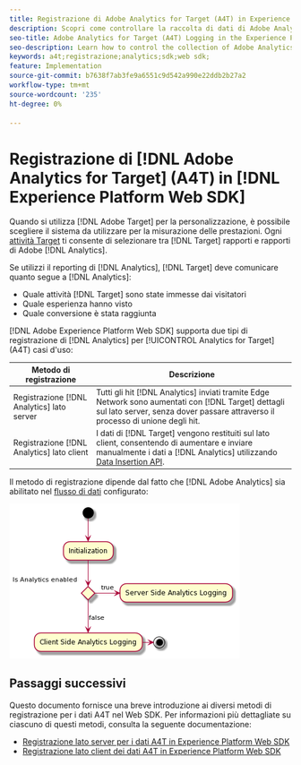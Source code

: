```yaml
---
title: Registrazione di Adobe Analytics for Target (A4T) in Experience Platform Web SDK
description: Scopri come controllare la raccolta di dati di Adobe Analytics for Target (A4T) utilizzando Experience Platform Web SDK.
seo-title: Adobe Analytics for Target (A4T) Logging in the Experience Platform Web SDK
seo-description: Learn how to control the collection of Adobe Analytics for Target (A4T) data using the Experience Platform Web SDK.
keywords: a4t;registrazione;analytics;sdk;web sdk;
feature: Implementation
source-git-commit: b7638f7ab3fe9a6551c9d542a990e22ddb2b27a2
workflow-type: tm+mt
source-wordcount: '235'
ht-degree: 0%

---
```


# Registrazione di [!DNL Adobe Analytics for Target] (A4T) in [!DNL Experience Platform Web SDK]

Quando si utilizza [!DNL Adobe Target] per la personalizzazione, è possibile scegliere il sistema da utilizzare per la misurazione delle prestazioni. Ogni [attività Target](https://experienceleague.adobe.com/docs/target/using/activities/target-activities-guide.html?lang=it) ti consente di selezionare tra [!DNL Target] rapporti e rapporti di Adobe [!DNL Analytics].

Se utilizzi il reporting di [!DNL Analytics], [!DNL Target] deve comunicare quanto segue a [!DNL Analytics]:

* Quale attività [!DNL Target] sono state immesse dai visitatori
* Quale esperienza hanno visto
* Quale conversione è stata raggiunta

[!DNL Adobe Experience Platform Web SDK] supporta due tipi di registrazione di [!DNL Analytics] per [!UICONTROL Analytics for Target] (A4T) casi d&#39;uso:

| Metodo di registrazione | Descrizione |
| --- | --- |
| Registrazione [!DNL Analytics] lato server | Tutti gli hit [!DNL Analytics] inviati tramite Edge Network sono aumentati con [!DNL Target] dettagli sul lato server, senza dover passare attraverso il processo di unione degli hit. |
| Registrazione [!DNL Analytics] lato client | I dati di [!DNL Target] vengono restituiti sul lato client, consentendo di aumentare e inviare manualmente i dati a [!DNL Analytics] utilizzando [Data Insertion API](https://experienceleague.adobe.com/docs/analytics/import/c-data-insertion-api.html?lang=it). |

Il metodo di registrazione dipende dal fatto che [!DNL Adobe Analytics] sia abilitato nel [flusso di dati](https://experienceleague.adobe.com/it/docs/experience-platform/datastreams/overview) configurato:

![Flusso di decisione del metodo di registrazione](/help/dev/implement/a4t/assets/analytics-logging.png)

## Passaggi successivi

Questo documento fornisce una breve introduzione ai diversi metodi di registrazione per i dati A4T nel Web SDK. Per informazioni più dettagliate su ciascuno di questi metodi, consulta la seguente documentazione:

* [Registrazione lato server per i dati A4T in Experience Platform Web SDK](/help/dev/implement/a4t/client-side-logging.md)
* [Registrazione lato client dei dati A4T in Experience Platform Web SDK](/help/dev/implement/a4t/client-side-logging.md)